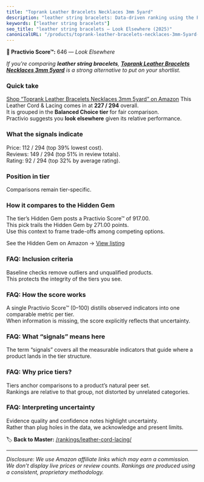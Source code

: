 ```yaml
---
title: "Toprank Leather Bracelets Necklaces 3mm 5yard"
description: "leather string bracelets: Data-driven ranking using the Practivio Score™. Positioned by quality, value, demand, findability, momentum."
keywords: ["leather string bracelets"]
seo_title: "leather string bracelets — Look Elsewhere (2025)"
canonicalURL: "/products/toprank-leather-bracelets-necklaces-3mm-5yard-B0F295JDW3/"
---
```


**🚫 Practivio Score™:** 646 — _Look Elsewhere_


*If you're comparing **leather string bracelets**, **[Toprank Leather Bracelets Necklaces 3mm 5yard](https://www.amazon.com/dp/B0F295JDW3?tag=practivio-20)** is a strong alternative to put on your shortlist.*
### Quick take
[Shop “Toprank Leather Bracelets Necklaces 3mm 5yard” on Amazon](https://www.amazon.com/dp/B0F295JDW3?tag=practivio-20)
This Leather Cord & Lacing comes in at **227 / 294** overall.  
It is grouped in the **Balanced Choice tier** for fair comparison.  
Practivio suggests you **look elsewhere** given its relative performance.

### What the signals indicate
Price: 112 / 294 (top 39% lowest cost).  
Reviews: 149 / 294 (top 51% in review totals).  
Rating: 92 / 294 (top 32% by average rating).  

### Position in tier
Comparisons remain tier-specific.

### How it compares to the Hidden Gem
The tier’s Hidden Gem posts a Practivio Score™ of 917.00.  
This pick trails the Hidden Gem by 271.00 points.  
Use this context to frame trade-offs among competing options.  

See the Hidden Gem on Amazon → [View listing](https://www.amazon.com/dp/B07KWRWNR9?tag=practivio-20)

### FAQ: Inclusion criteria
Baseline checks remove outliers and unqualified products.  
This protects the integrity of the tiers you see.

### FAQ: How the score works
A single Practivio Score™ (0–100) distills observed indicators into one comparable metric per tier.  
When information is missing, the score explicitly reflects that uncertainty.

### FAQ: What “signals” means here
The term “signals” covers all the measurable indicators that guide where a product lands in the tier structure.

### FAQ: Why price tiers?
Tiers anchor comparisons to a product’s natural peer set.  
Rankings are relative to that group, not distorted by unrelated categories.

### FAQ: Interpreting uncertainty
Evidence quality and confidence notes highlight uncertainty.  
Rather than plug holes in the data, we acknowledge and present limits.


🏷️ **Back to Master:** [/rankings/leather-cord-lacing/](/rankings/leather-cord-lacing/)

---
_Disclosure: We use Amazon affiliate links which may earn a commission. We don’t display live prices or review counts. Rankings are produced using a consistent, proprietary methodology._
